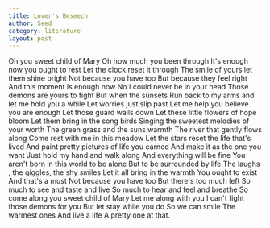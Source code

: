 ```yaml
---
title: Lover's Beseech
author: Seed
category: literature
layout: post
---
```

Oh you sweet child of Mary
Oh how much you been through 
It's enough now you ought to rest
Let the clock reset it through 
The smile of yours let them shine bright
Not because you have too
But because they feel right 
And this moment is enough now
No I could never be in your head
Those demons are yours to fight
But when the sunsets 
Run back to my arms and let me hold you a while
Let worries just slip past
Let me help you believe you are enough 
Let those guard walls down
Let these little flowers of hope bloom
Let them bring in the song birds
Singing the sweetest melodies of your worth
The green grass and the suns warmth 
The river that gently flows along
Come rest with me in this meadow 
Let the stars reset the life that's lived
And paint pretty pictures of life you earned
And make it as the one you want 
Just hold my hand and walk along 
And everything will be fine
You aren't born in this world to be alone
But to be surrounded by life
The laughs , the giggles, the shy smiles
Let it all bring in the warmth
You ought to exist 
And that's a must
Not because you have too
But there's too much left
So much to see and taste and live
So much to hear and feel and breathe
So come along you sweet child of Mary 
Let me along with you 
I can't fight those demons for you 
But let stay while you do
So we can smile
The warmest ones
And live a life
A pretty one at that.
